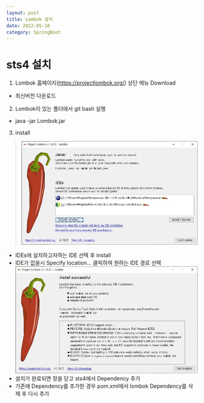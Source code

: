 ```yaml
---
layout: post
title: Lombok 설치
date: 2022-05-18
category: SpringBoot
---
```

# sts4 설치
1. Lombok 홈페이지(https://projectlombok.org/) 상단 메뉴 Download
 - 최신버전 다운로드
2. Lombok이 있는 폴더에서 git bash 실행
 - java -jar Lombok.jar
3. install                
>![alt text](/public/img/lombok.png)
 - IDEs에 설치하고자하는 IDE 선택 후 install
 - IDE가 없을시 Specify location... 클릭하여 원하는 IDE 경로 선택
 ![alt text](/public/img/lombokInstallSuccess.png)
 - 설치가 완료되면 창을 닫고 sts4에서 Dependency 추가
 - 기존에 Dependency를 추가한 경우 pom.xml에서 lombok Dependency를 삭제 후 다시 추가
